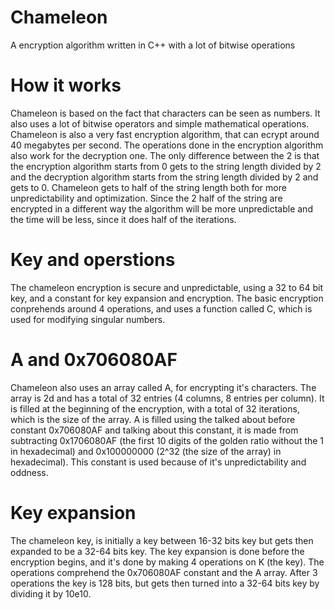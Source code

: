 # Chameleon
A encryption algorithm written in C++ with a lot of bitwise operations

# How it works
Chameleon is based on the fact that characters can be seen as numbers. It also uses a lot of bitwise operators and simple mathematical operations.
Chameleon is also a very fast encryption algorithm, that can ecrypt around 40 megabytes per second.
The operations done in the encryption algorithm also work for the decryption one. The only difference between the 2 is that the encryption algorithm
starts from 0 gets to the string length divided by 2 and the decryption algorithm starts from the string length divided by 2 and gets to 0.
Chameleon gets to half of the string length both for more unpredictability and optimization. Since the 2 half of the string are encrypted in a different way
the algorithm will be more unpredictable and the time will be less, since it does half of the iterations.

# Key and operstions
The chameleon encryption is secure and unpredictable, using a 32 to 64 bit key, and a constant for key expansion and encryption.
The basic encryption conprehends around 4 operations, and uses a function called C, which is used for modifying singular numbers. 

# A and 0x706080AF
Chameleon also uses an array called A, for encrypting it's characters. The array is 2d and has a total of 32 entries (4 columns, 8 entries per column).
It is filled at the beginning of the encryption, with a total of 32 iterations, which is the size of the array.
A is filled using the talked about before constant 0x706080AF and talking about this constant, it is made from subtracting 0x1706080AF (the first 10 digits
of the golden ratio without the 1 in hexadecimal) and 0x100000000 (2^32 (the size of the array) in hexadecimal).
This constant is used because of it's unpredictability and oddness.

# Key expansion
The chameleon key, is initially a key between 16-32 bits key but gets then expanded to be a 32-64 bits key.
The key expansion is done before the encryption begins, and it's done by making 4 operations on K (the key).
The operations comprehend the 0x706080AF constant and the A array.
After 3 operations the key is 128 bits, but gets then turned into a 32-64 bits key by dividing it by 10e10.
